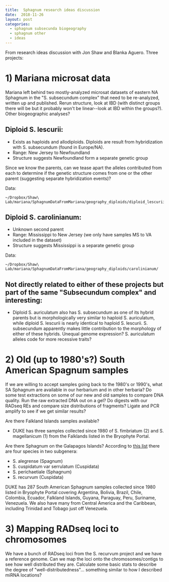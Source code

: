 ```yaml
---
title:  Sphagnum research ideas discussion
date:  2018-11-26
layout: post
categories:
  - sphagnum subsecunda biogeography
  - sphagnum other
  - ideas
---
```

From research ideas discussion with Jon Shaw and Blanka Aguero. Three projects:

# 1) Mariana microsat data

Mariana left behind two mostly-analyzed microsat datasets of eastern NA Sphagnum in the "S. subsecundum complex" that need to be re-analyzed, written up and published. Rerun structure, look at IBD (with distinct groups there will be but it probably won't be linear--look at IBD within the groups?). Other biogeographic analyses?

## Diploid S. lescurii:
  * Exists as haploids and allodiploids. Diploids are result from hybridization with S. subsecundum (found in Europe/NA).
  * Range: New Jersey to Newfoundland
  * Structure suggests Newfoundland form a separate genetic group

Since we know the parents, can we tease apart the alleles contributed from each to determine if the genetic structure comes from one or the other parent (suggesting separate hybridization events)?

Data:
~~~
~/Dropbox/Shaw\ Lab/mariana/SphagnumDataFromMariana/geography_diploids/diploid_lescurii/
~~~

## Diploid S. carolinianum:
  * Unknown second parent
  * Range: Mississippi to New Jersey (we only have samples MS to VA included in the dataset)
  * Structure suggests Mississippi is a separate genetic group

Data:
~~~
~/Dropbox/Shaw\ Lab/mariana/SphagnumDataFromMariana/geography_diploids/carolinianum/
~~~

## Not directly related to either of these  projects but part of the same "Subsecundum complex" and interesting:
  * Diploid S. auriculatum also has S. subsecundum as one of its hybrid parents but is morphologically very similar to haploid S. auriculatum, while diploid S. lescurii is nearly identical to haploid S. lescurii. S. subsecundum apparently makes little contribution to the morphology of either of these hybrids. Unequal genome expression? S. auriculatum alleles code for more recessive traits?

# 2) Old (up to 1980's?) South American Spagnum samples

If we are willing to accept samples going back to the 1980's or 1990's, what SA Sphagnum are available in our herbarium and in other herbaria? Do some test extractions on some of our new and old samples to compare DNA quality. Run the raw extracted DNA out on a gel? Do digests with our RADseq REs and compare size distributions of fragments? Ligate and PCR amplify to see if we get similar results?

Are there Falkland Islands samples available?
* DUKE has three samples collected since 1980 of S. fimbriatum (2) and S. magellanicum (1) from the Falklands listed in the Bryophyte Portal.

Are there Sphagnum on the Galapagos Islands? According to [this list][1] there are four species in two subgenera:
  * S. alegrense (Spagnum)
  * S. cuspidatum var serrulatum (Cuspidata)
  * S. perichaetiale (Sphagnum)
  * S. recurvum (Cuspidata)

DUKE has 287 South American Sphagnum samples collected since 1980 listed in Bryophyte Portal covering Argentina, Bolivia, Brazil, Chile, Colombia, Ecuador, Falkland Islands, Guyana, Paraguay, Peru, Suriname, Venezuela. We also have many from Central America and the Caribbean, including Trinidad and Tobago just off Venezuela.

# 3) Mapping RADseq loci to chromosomes

We have a bunch of RADseq loci from the S. recurvum project and we have a reference genome. Can we map the loci onto the chromosomes/contigs to see how well distributed they are. Calculate some basic stats to describe the degree of "well-distributedness"... something similar to how I described miRNA locations?

[1]: https://www.darwinfoundation.org/media/pdf/checklist/2012Dec14_Ziemmeck_et_al_Galapagos_Musci_Checklist.pdf
